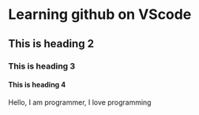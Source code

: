# Learning github on VScode

## This is heading 2

### This is heading 3

#### This is heading 4

Hello, I am programmer, I love programming

